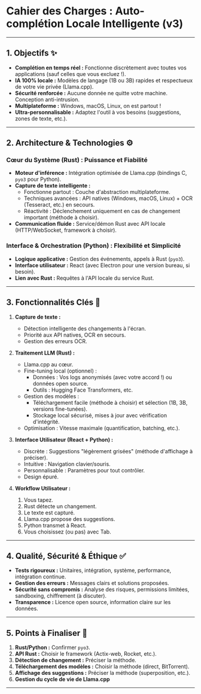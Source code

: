 # Cahier des Charges : Auto-complétion Locale Intelligente (v3)

---

## 1. Objectifs ✨

*   **Complétion en temps réel :** Fonctionne discrètement avec toutes vos applications (sauf celles que vous excluez !).
*   **IA 100% locale :** Modèles de langage (1B ou 3B) rapides et respectueux de votre vie privée (Llama.cpp).
*   **Sécurité renforcée :** Aucune donnée ne quitte votre machine. Conception anti-intrusion.
*   **Multiplateforme :** Windows, macOS, Linux, on est partout !
*   **Ultra-personnalisable :** Adaptez l'outil à vos besoins (suggestions, zones de texte, etc.).

---

## 2. Architecture & Technologies ⚙️

### Cœur du Système (Rust) : Puissance et Fiabilité

*   **Moteur d'inférence :** Intégration optimisée de Llama.cpp (bindings C, `pyo3` pour Python).
*   **Capture de texte intelligente :**
    *   Fonctionne partout : Couche d'abstraction multiplateforme.
    *   Techniques avancées : API natives (Windows, macOS, Linux) + OCR (Tesseract, etc.) en secours.
    *   Réactivité : Déclenchement uniquement en cas de changement important (méthode à choisir).
*   **Communication fluide :** Service/démon Rust avec API locale (HTTP/WebSocket, framework à choisir).

### Interface & Orchestration (Python) : Flexibilité et Simplicité

*   **Logique applicative :** Gestion des événements, appels à Rust (`pyo3`).
*   **Interface utilisateur :** React (avec Electron pour une version bureau, si besoin).
*   **Lien avec Rust :** Requêtes à l'API locale du service Rust.

---

## 3. Fonctionnalités Clés 🔑

1.  **Capture de texte :**
    *   Détection intelligente des changements à l'écran.
    *   Priorité aux API natives, OCR en secours.
    *   Gestion des erreurs OCR.

2.  **Traitement LLM (Rust) :**
    *   Llama.cpp au cœur.
    *   Fine-tuning local (optionnel) :
        *   Données : Vos logs anonymisés (avec votre accord !) ou données open source.
        *   Outils : Hugging Face Transformers, etc.
    *   Gestion des modèles :
        *   Téléchargement facile (méthode à choisir) et sélection (1B, 3B, versions fine-tunées).
        *   Stockage local sécurisé, mises à jour avec vérification d'intégrité.
    *   Optimisation : Vitesse maximale (quantification, batching, etc.).

3.  **Interface Utilisateur (React + Python) :**
    *   Discrète : Suggestions "légèrement grisées" (méthode d'affichage à préciser).
    *   Intuitive : Navigation clavier/souris.
    *   Personnalisable : Paramètres pour tout contrôler.
    *   Design épuré.

4.  **Workflow Utilisateur :**
    1.  Vous tapez.
    2.  Rust détecte un changement.
    3.  Le texte est capturé.
    4.  Llama.cpp propose des suggestions.
    5.  Python transmet à React.
    6.  Vous choisissez (ou pas) avec Tab.

---

## 4. Qualité, Sécurité & Éthique ✅

*   **Tests rigoureux :** Unitaires, intégration, système, performance, intégration continue.
*   **Gestion des erreurs :** Messages clairs et solutions proposées.
*   **Sécurité sans compromis :** Analyse des risques, permissions limitées, sandboxing, chiffrement (à discuter).
*   **Transparence :** Licence open source, information claire sur les données.

---

## 5. Points à Finaliser 🎯

1.  **Rust/Python :** Confirmer `pyo3`.
2.  **API Rust :** Choisir le framework (Actix-web, Rocket, etc.).
3.  **Détection de changement :** Préciser la méthode.
4.  **Téléchargement des modèles :** Choisir la méthode (direct, BitTorrent).
5.  **Affichage des suggestions :** Préciser la méthode (superposition, etc.).
6.  **Gestion du cycle de vie de Llama.cpp**

---